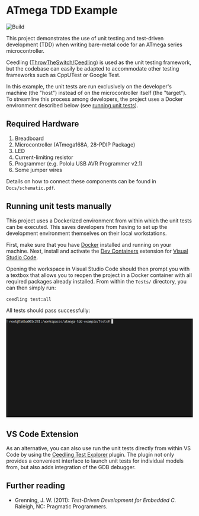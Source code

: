 # ATmega TDD Example

![Build](https://github.com/prdktntwcklr/atmega-tdd-example/workflows/build/badge.svg)

This project demonstrates the use of unit testing and test-driven development
(TDD) when writing bare-metal code for an ATmega series microcontroller.

Ceedling ([ThrowTheSwitch/Ceedling](https://github.com/ThrowTheSwitch/Ceedling))
is used as the unit testing framework, but the codebase can easily be adapted
to accommodate other testing frameworks such as CppUTest or Google Test.

In this example, the unit tests are run exclusively on the developer's machine
(the "host") instead of on the microcontroller itself (the "target"). To
streamline this process among developers, the project uses a Docker environment
described below (see [running unit tests](#running-unit-tests)).

## Required Hardware

1. Breadboard
2. Microcontroller (ATmega168A, 28-PDIP Package)
3. LED
4. Current-limiting resistor
5. Programmer (e.g. Pololu USB AVR Programmer v2.1)
6. Some jumper wires

Details on how to connect these components can be found in
```Docs/schematic.pdf```.

## Running unit tests manually

This project uses a Dockerized environment from within which the unit tests can
be executed. This saves developers from having to set up the development
environment themselves on their local workstations.

First, make sure that you have [Docker](https://www.docker.com/get-started/)
installed and running on your machine. Next, install and activate the
[Dev Containers](https://marketplace.visualstudio.com/items?itemName=ms-vscode-remote.remote-containers)
extension for [Visual Studio Code](https://code.visualstudio.com/).

Opening the workspace in Visual Studio Code should then prompt you with a
textbox that allows you to reopen the project in a Docker container with all
required packages already installed. From within the ```Tests/```
directory, you can then simply run:

```bash
ceedling test:all
```

All tests should pass successfully:

![All unit tests ran successfully.](Docs/Img/run-unit-tests.gif)

## VS Code Extension

As an alternative, you can also use run the unit tests directly from
within VS Code by using the [Ceedling Test Explorer](https://marketplace.visualstudio.com/items?itemName=numaru.vscode-ceedling-test-adapter) plugin. The plugin not only provides a convenient
interface to launch unit tests for individual models from, but also adds
integration of the GDB debugger.

## Further reading

- Grenning, J. W. (2011): *Test-Driven Development for Embedded C.* Raleigh, NC:
Pragmatic Programmers.
